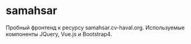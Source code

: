 # samahsar
Пробный фронтенд к ресурсу samahsar.cv-haval.org.
Используемые компоненты JQuery, Vue.js и Bootstrap4.
